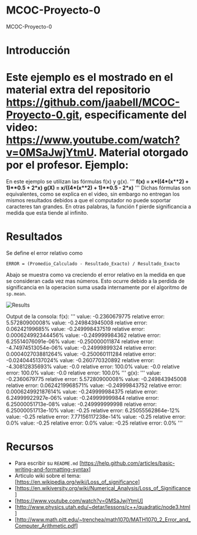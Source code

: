 # MCOC-Proyecto-0
MCOC-Proyecto-0

Introducción
==============

Este ejemplo es el mostrado en el material extra del repositorio https://github.com/jaabell/MCOC-Proyecto-0.git, especificamente del video: https://www.youtube.com/watch?v=0MSaJwjYtmU. Material otorgado por el profesor.
Ejemplo:
==============

En este ejemplo se utilizan las fórmulas f(x) y g(x).
'''
__f(x) = x*((4*(x**2) + 1)**0.5 + 2*x)__
__g(X) = x/((4*(x**2) + 1)**0.5 - 2*x)__
'''
Dichas fórmulas son equivalentes, como se explica en el video, sin embargo no entregan los mismos resultados debidos a que el computador no puede soportar caracteres tan grandes.
En otras palabras, la función f pierde significancia a medida que esta tiende al infinito.


Resultados
==============

Se define el error relativo como 

	ERROR = (Promedio_Calculado - Resultado_Exacto) / Resultado_Exacto

Abajo se muestra como va creciendo el error relativo en la medida en que se consideran cada vez mas números. Esto ocurre debido a la perdida de significancia en la operacion suma usada internamente por el algoritmo de `sp.mean`. 

![Results](loss-of-significance.png)

Output de la consola:
f(x):
'''
	value: -0.2360679775 relative error: 5.57280900008%
	value: -0.249843945008 relative error: 0.06242199685%
	value: -0.249998437519 relative error: 0.000624992344456%
	value: -0.249999984362 relative error: 6.25514076091e-06%
	value: -0.250000011874 relative error: -4.74974513054e-06%
	value: -0.24999899324 relative error: 0.000402703881264%
	value: -0.250060111284 relative error: -0.0240445137024%
	value: -0.260770320892 relative error: -4.30812835693%
	value: -0.0 relative error: 100.0%
	value: -0.0 relative error: 100.0%
	value: -0.0 relative error: 100.0%
'''
g(x):
'''
	value: -0.2360679775 relative error: 5.57280900008%
	value: -0.249843945008 relative error: 0.0624219968571%
	value: -0.24999843752 relative error: 0.000624992187614%
	value: -0.249999984375 relative error: 6.24999922927e-06%
	value: -0.249999999844 relative error: 6.25000051713e-08%
	value: -0.249999999998 relative error: 6.25000051713e-10%
	value: -0.25 relative error: 6.25055562864e-12%
	value: -0.25 relative error: 7.77156117238e-14%
	value: -0.25 relative error: 0.0%
	value: -0.25 relative error: 0.0%
	value: -0.25 relative error: 0.0%
'''

Recursos
==============

+ Para escribir su `README.md` [https://help.github.com/articles/basic-writing-and-formatting-syntax]
+ Articulo wiki sobre el tema: [https://en.wikipedia.org/wiki/Loss_of_significance]
+ [https://en.wikiversity.org/wiki/Numerical_Analysis/Loss_of_Significance]
+ [https://www.youtube.com/watch?v=0MSaJwjYtmU]
+ [http://www.physics.utah.edu/~detar/lessons/c++/quadratic/node3.html]
+ [http://www.math.pitt.edu/~trenchea/math1070/MATH1070_2_Error_and_Computer_Arithmetic.pdf]
